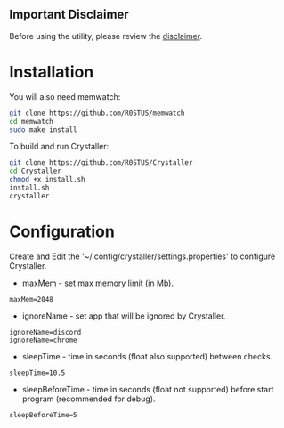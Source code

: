 ## Important Disclaimer

Before using the utility, please review the [disclaimer](DISCLAIMER.md).

# Installation
You will also need memwatch:
```bash
git clone https://github.com/R0STUS/memwatch
cd memwatch
sudo make install
```

To build and run Crystaller:
```bash
git clone https://github.com/R0STUS/Crystaller
cd Crystaller
chmod +x install.sh
install.sh
crystaller
```

# Configuration

Create and Edit the '~/.config/crystaller/settings.properties' to configure Crystaller.
- maxMem - set max memory limit (in Mb).
```properties
maxMem=2048
```

- ignoreName - set app that will be ignored by Crystaller.
```properties
ignoreName=discord
ignoreName=chrome
```

- sleepTime - time in seconds (float also supported) between checks.
```properties
sleepTime=10.5
```

- sleepBeforeTime - time in seconds (float not supported) before start program (recommended for debug).
```properties
sleepBeforeTime=5
```
